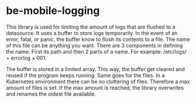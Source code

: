 # be-mobile-logging

This library is used for limiting the amount of logs that are flushed to a datasource. 
It uses a buffer to store logs temporarily. In the event of an error, fatal, or panic, 
the buffer know to flush its contents to a file. The name of this file can be anything you want. There are
3 components in defining the name. First its path and then 2 parts of a name. For example: /etc/logs/ + errorlog + 001.

The buffer is stored in a limited array. This way, the buffer get cleared and reused if the program keeps running. 
Same goes for the files. In a Kubernetes environment there can be no cluttering of files. Therefore a max amount of files is
set. If the max amount is reached, the library overwrites and renames the oldest file available.
